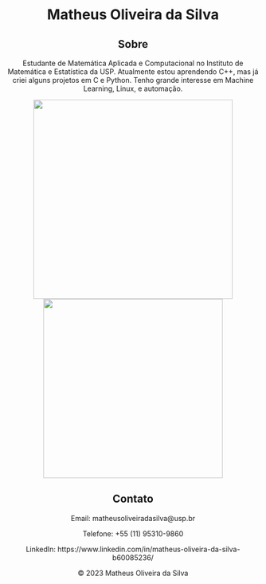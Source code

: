 <!DOCTYPE html>
<html>
<head>
  <meta charset="UTF-8">
  <link rel="stylesheet" type="text/css" href="style.css">
</head>
<body>
  <header>
    <h1>Matheus Oliveira da Silva</h1>
  <section id="Sobre">
    <h2>Sobre</h2>
    <p>Estudante de Matemática Aplicada e Computacional no Instituto de Matemática e Estatística da USP. Atualmente estou aprendendo C++, mas já criei alguns projetos em C e Python. Tenho grande interesse em Machine Learning, Linux, e automação.</p>
    <img src="https://github-readme-stats.vercel.app/api?username=matheus-osilva&show_icons=true&theme=blue-green" width="400">
    <img src="https://github-readme-stats.vercel.app/api/top-langs/?username=matheus-osilva&layout=compact&theme=blue-green&hide=html" width="360">
  </section>

  <section id="Contato">
    <h2>Contato</h2>
    <p>Email: matheusoliveiradasilva@usp.br</p>
    <p>Telefone: +55 (11) 95310-9860</p>
    <p>LinkedIn: https://www.linkedin.com/in/matheus-oliveira-da-silva-b60085236/</p>
  </section>
  </section>


  <footer>
    <p>&copy; 2023 Matheus Oliveira da Silva</p>
  </footer>

</body>
</html>
